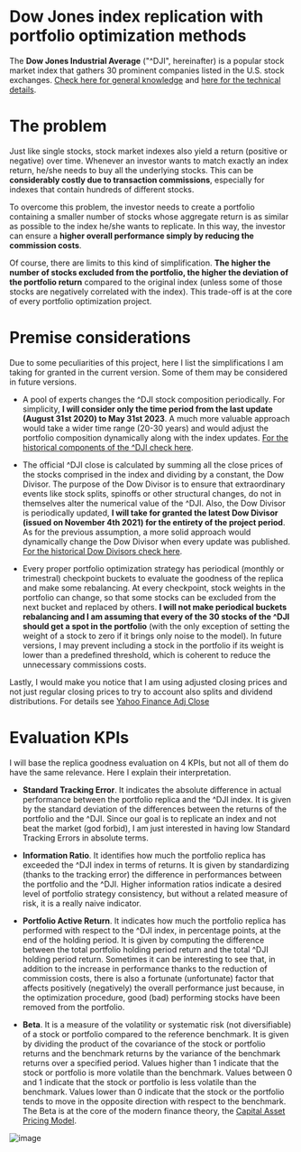 ﻿# **Dow Jones index replication with portfolio optimization methods**
The **Dow Jones Industrial Average** ("^DJI", hereinafter) is a popular stock market index that gathers 30 prominent companies listed in the U.S. stock exchanges. [Check here for general knowledge](https://en.wikipedia.org/wiki/Dow_Jones_Industrial_Average) and [here for the technical details](https://www.spglobal.com/spdji/en/documents/methodologies/methodology-dj-averages.pdf).

# The problem
Just like single stocks, stock market indexes also yield a return (positive or negative) over time. Whenever an investor wants to match exactly an index return, he/she needs to buy all the underlying stocks. This can be **considerably costly due to transaction commissions**, especially for indexes that contain hundreds of different stocks.

To overcome this problem, the investor needs to create a portfolio containing a smaller number of stocks whose aggregate return is as similar as possible to the index he/she wants to replicate. In this way, the investor can ensure a **higher overall performance simply by reducing the commission costs**.

Of course, there are limits to this kind of simplification. **The higher the number of stocks excluded from the portfolio, the higher the deviation of the portfolio return** compared to the original index (unless some of those stocks are negatively correlated with the index). This trade-off is at the core of every portfolio optimization project.

# Premise considerations
Due to some peculiarities of this project, here I list the simplifications I am taking for granted in the current version. Some of them may be considered in future versions.

*   A pool of experts changes the ^DJI stock composition periodically. For simplicity, **I will consider only the time period from the last update (August 31st 2020) to May 31st 2023**. A much more valuable approach would take a wider time range (20-30 years) and would adjust the portfolio composition dynamically along with the index updates. [For the historical components of the ^DJI check here](https://en.wikipedia.org/wiki/Historical_components_of_the_Dow_Jones_Industrial_Average).

*   The official ^DJI close is calculated by summing all the close prices of the stocks comprised in the index and dividing by a constant, the Dow Divisor. The purpose of the Dow Divisor is to ensure that extraordinary events like stock splits, spinoffs or other structural changes, do not in themselves alter the numerical value of the ^DJI. Also, the Dow Divisor is periodically updated, **I will take for granted the latest Dow Divisor (issued on November 4th 2021) for the entirety of the project period**. As for the previous assumption, a more solid approach would dynamically change the Dow Divisor when every update was published. [For the historical Dow Divisors check here](https://www.barrons.com/market-data/market-lab?mod=md_subnav).

*   Every proper portfolio optimization strategy has periodical (monthly or trimestral) checkpoint buckets to evaluate the goodness of the replica and make some rebalancing. At every checkpoint, stock weights in the portfolio can change, so that some stocks can be excluded from the next bucket and replaced by others. **I will not make periodical buckets rebalancing and I am assuming that every of the 30 stocks of the ^DJI should get a spot in the portfolio** (with the only exception of setting the weight of a stock to zero if it brings only noise to the model). In future versions, I may prevent including a stock in the portfolio if its weight is lower than a predefined threshold, which is coherent to reduce the unnecessary commissions costs.

Lastly, I would make you notice that I am using adjusted closing prices and not just regular closing prices to try to account also splits and dividend distributions. For details see [Yahoo Finance Adj Close](https://help.yahoo.com/kb/SLN28256.html#/)

# Evaluation KPIs
I will base the replica goodness evaluation on 4 KPIs, but not all of them do have the same relevance. Here I explain their interpretation.

*   **Standard Tracking Error**. It indicates the absolute difference in actual performance between the portfolio replica and the ^DJI index. It is given by the standard deviation of the differences between the returns of the portfolio and the ^DJI. Since our goal is to replicate an index and not beat the market (god forbid), I am just interested in having low Standard Tracking Errors in absolute terms.

*   **Information Ratio**. It identifies how much the portfolio replica has exceeded the ^DJI index in terms of returns. It is given by standardizing (thanks to the tracking error) the difference in performances between the portfolio and the ^DJI. Higher information ratios indicate a desired level of portfolio strategy consistency, but without a related measure of risk, it is a really naive indicator.

*   **Portfolio Active Return**. It indicates how much the portfolio replica has performed with respect to the ^DJI index, in percentage points, at the end of the holding period. It is given by computing the difference between the total portfolio holding period return and the total ^DJI holding period return. Sometimes it can be interesting to see that, in addition to the increase in performance thanks to the reduction of commission costs, there is also a fortunate (unfortunate) factor that affects positively (negatively) the overall performance just because, in the optimization procedure, good (bad) performing stocks have been removed from the portfolio.

*   **Beta**. It is a measure of the volatility or systematic risk (not diversifiable) of a stock or portfolio compared to the reference benchmark. It is given by dividing the product of the covariance of the stock or portfolio returns and the benchmark returns by the variance of the benchmark returns over a specified period. Values higher than 1 indicate that the stock or portfolio is more volatile than the benchmark. Values between 0 and 1 indicate that the stock or portfolio is less volatile than the benchmark. Values lower than 0 indicate that the stock or the portfolio tends to move in the opposite direction with respect to the benchmark. The Beta is at the core of the modern finance theory, the [Capital Asset Pricing Model](https://en.wikipedia.org/wiki/Capital_asset_pricing_model).

![image](https://github.com/nicolapieri/dowjones-replica/assets/123806371/804ee9dc-9580-43e7-a5ed-2ab0dc8eb521)
